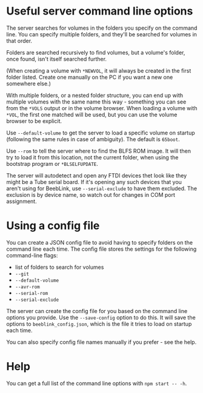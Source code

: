 # Useful server command line options

The server searches for volumes in the folders you specify on the
command line. You can specify multiple folders, and they'll be
searched for volumes in that order.

Folders are searched recursively to find volumes, but a volume's
folder, once found, isn't itself searched further.

(When creating a volume with `*NEWVOL`, it will always be created in
the first folder listed. Create one manually on the PC if you want a
new one somewhere else.)

With multiple folders, or a nested folder structure, you can end up
with multiple volumes with the same name this way - something you can
see from the `*VOLS` output or in the volume browser. When loading a
volume with `*VOL`, the first one matched will be used, but you can
use the volume browser to be explicit.

Use `--default-volume` to get the server to load a specific volume on
startup (following the same rules in case of ambiguity). The default
is `65boot`.

Use `--rom` to tell the server where to find the BLFS ROM image. It
will then try to load it from this location, not the current folder,
when using the bootstrap program or `*BLSELFUPDATE`.

The server will autodetect and open any FTDI devices thet look like
they might be a Tube serial board. If it's opening any such devices
that you aren't using for BeebLink, use `--serial-exclude` to have
them excluded. The exclusion is by device name, so watch out for
changes in COM port assignment.

# Using a config file

You can create a JSON config file to avoid having to specify folders
on the command line each time. The config file stores the settings for
the following command-line flags:

* list of folders to search for volumes
* `--git`
* `--default-volume`
* `--avr-rom`
* `--serial-rom`
* `--serial-exclude`

The server can create the config file for you based on the command
line options you provide. Use the `--save-config` option to do this.
It will save the options to `beeblink_config.json`, which is the file
it tries to load on startup each time.

You can also specify config file names manually if you prefer - see
the help.

# Help

You can get a full list of the command line options with `npm start --
-h`.
